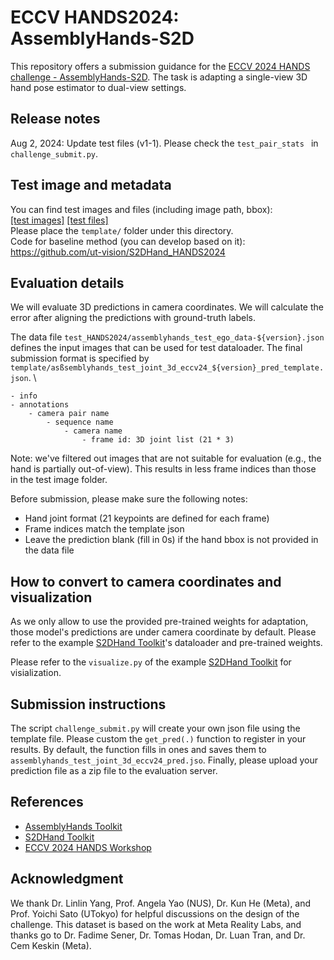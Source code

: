 # ECCV HANDS2024: AssemblyHands-S2D
This repository offers a submission guidance for the [ECCV 2024 HANDS challenge - AssemblyHands-S2D](https://hands-workshop.org/challenge2024.html).
The task is adapting a single-view 3D hand pose estimator to dual-view settings.

## Release notes
Aug 2, 2024: Update test files (v1-1).  Please check the ``test_pair_stats `` in `challenge_submit.py`.

## Test image and metadata
You can find test images and files (including image path, bbox): \
[[test images]](https://drive.google.com/drive/folders/1sbZcZMIKS2lk2zBxfa47cWA2KDZXPwVE?usp=sharing) 
[[test files]](https://drive.google.com/drive/folders/1ell5eDp86D5GXm8Gy4PbGskPZ52rUwsb?usp=sharing) \
Please place the `template/` folder under this directory. \
Code for baseline method (you can develop based on it): https://github.com/ut-vision/S2DHand_HANDS2024

## Evaluation details
We will evaluate 3D predictions in camera coordinates. We will calculate the error after aligning the predictions with ground-truth labels.

The data file `test_HANDS2024/assemblyhands_test_ego_data-${version}.json` defines the input images that can be used for test dataloader.
The final submission format is specified by `template/asßsemblyhands_test_joint_3d_eccv24_${version}_pred_template.json`. \
```angular2html
- info
- annotations
    - camera pair name
        - sequence name
            - camera name
                - frame id: 3D joint list (21 * 3)
```
Note: we've filtered out images that are not suitable for evaluation (e.g., the hand is partially out-of-view). 
This results in less frame indices than those in the test image folder.

Before submission, please make sure the following notes:
- Hand joint format (21 keypoints are defined for each frame)
- Frame indices match the template json
- Leave the prediction blank (fill in 0s) if the hand bbox is not provided in the data file

## How to convert to camera coordinates and visualization
As we only allow to use the provided pre-trained weights for adaptation, those model's predictions are under camera coordinate by default.
Please refer to the example [S2DHand Toolkit](https://github.com/MickeyLLG/S2DHand_HANDS2024)'s dataloader and pre-trained weights.

Please refer to the `visualize.py` of the example [S2DHand Toolkit](https://github.com/MickeyLLG/S2DHand_HANDS2024) for visialization.
## Submission instructions
The script `challenge_submit.py` will create your own json file using the template file.
Please custom the `get_pred(.)` function to register in your results.
By default, the function fills in ones and saves them to `assemblyhands_test_joint_3d_eccv24_pred.jso`.
Finally, please upload your prediction file as a zip file to the evaluation server.

## References
- [AssemblyHands Toolkit](https://github.com/facebookresearch/assemblyhands-toolkit)
- [S2DHand Toolkit](https://github.com/MickeyLLG/S2DHand_HANDS2024)
- [ECCV 2024 HANDS Workshop](https://hands-workshop.org/workshop2024.html)

## Acknowledgment
We thank Dr. Linlin Yang, Prof. Angela Yao (NUS), Dr. Kun He (Meta), and Prof. Yoichi Sato (UTokyo) for helpful discussions on the design of the challenge. This dataset is based on the work at Meta Reality Labs, and thanks go to Dr. Fadime Sener, Dr. Tomas Hodan, Dr. Luan Tran, and Dr. Cem Keskin (Meta). 
